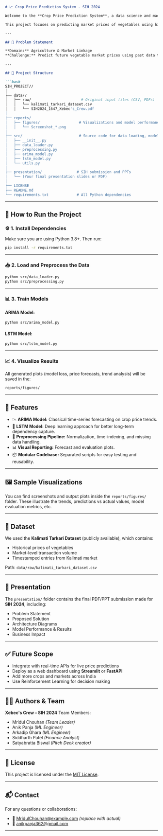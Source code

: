````markdown
# 📈 Crop Price Prediction System - SIH 2024

Welcome to the **Crop Price Prediction System**, a data science and machine learning project developed for the **Smart India Hackathon (SIH) 2024** by team **Xebec's Crew**.

This project focuses on predicting market prices of vegetables using historical data and time-series modeling techniques, with the ultimate goal of helping farmers make informed decisions on crop sales and logistics.

---

## 🧠 Problem Statement

**Domain:** Agriculture & Market Linkage  
**Challenge:** Predict future vegetable market prices using past data to support price transparency, optimize supply-chain decisions, and minimize post-harvest losses.

---

## 📁 Project Structure

```bash
SIH_PROJECT//
│
├── data//
│   ├── raw/                       # Original input files (CSV, PDFs)
│   │   └── kalimati_tarkari_dataset.csv
│   │   └── SIH2024_1647_Xebec's_Crew.pdf
│
├── reports/
│   ├── figures/                  # Visualizations and model performance plots
│   │   └── Screenshot_*.png
│
├── src/                          # Source code for data loading, modeling, utils
│   ├── __init__.py
│   ├── data_loader.py
│   ├── preprocessing.py
│   ├── arima_model.py
│   ├── lstm_model.py
│   └── utils.py
│
├── presentation/                # SIH submission and PPTs
│   └── (Your final presentation slides or PDF)
│
├── LICENSE
├── README.md
└── requirements.txt             # All Python dependencies
````

---

## 🔧 How to Run the Project

### ⚙️ 1. Install Dependencies

Make sure you are using Python 3.8+. Then run:

```bash
pip install -r requirements.txt
```

---

### 📥 2. Load and Preprocess the Data

```bash
python src/data_loader.py
python src/preprocessing.py
```

---

### 📊 3. Train Models

#### ARIMA Model:

```bash
python src/arima_model.py
```

#### LSTM Model:

```bash
python src/lstm_model.py
```

---

### 📈 4. Visualize Results

All generated plots (model loss, price forecasts, trend analysis) will be saved in the:

```bash
reports/figures/
```

---

## 📌 Features

* 📉 **ARIMA Model:** Classical time-series forecasting on crop price trends.
* 🧠 **LSTM Model:** Deep learning approach for better long-term dependency capture.
* 🧹 **Preprocessing Pipeline:** Normalization, time-indexing, and missing data handling.
* 📊 **Visual Reporting:** Forecast and evaluation plots.
* 📦 **Modular Codebase:** Separated scripts for easy testing and reusability.

---

## 🖼️ Sample Visualizations

You can find screenshots and output plots inside the `reports/figures/` folder. These illustrate the trends, predictions vs actual values, model evaluation metrics, etc.

---

## 📂 Dataset

We used the **Kalimati Tarkari Dataset** (publicly available), which contains:

* Historical prices of vegetables
* Market-level transaction volume
* Timestamped entries from Kalimati market

Path:
`data/raw/kalimati_tarkari_dataset.csv`

---

## 📑 Presentation

The `presentation/` folder contains the final PDF/PPT submission made for **SIH 2024**, including:

* Problem Statement
* Proposed Solution
* Architecture Diagrams
* Model Performance & Results
* Business Impact

---

## ✅ Future Scope

* Integrate with real-time APIs for live price predictions
* Deploy as a web dashboard using **Streamlit** or **FastAPI**
* Add more crops and markets across India
* Use Reinforcement Learning for decision making

---

## 👨‍💻 Authors & Team

**Xebec's Crew – SIH 2024**
Team Members:
* Mridul Chouhan *(Team Leader)*
* Anik Panja *(ML Engineer)*
* Arkadip Ghara *(ML Engineer)*
* Siddharth Patel *(Finance Analyst)*
* Satyabratta Biswal *(Pitch Deck creator)*

---

## 📜 License

This project is licensed under the [MIT License](LICENSE).

---

## 📬 Contact

For any questions or collaborations:
* 📧 [MridulChouhan@example.com](mailto:strangemridul@gmail.com) *(replace with actual)*
* 📧 [anikpanja362@gmail.com](mailto:anikpanja362@example.com) 

---

